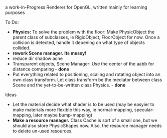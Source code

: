 a work-in-Progress Renderer for OpenGL, written mainly for learning purposes

To Do:
<ul>
<li><b>Physics:</b> To solve the problem with the floor: Make PhysicObject the parent class of subclasses, ie RigidObject, FloorObject for now. Once a collision is detected, handle it depening on what type of objects collided.</li>
<li><b>rework Scene manager. Its messy! </b></li>
<li>reduce dir shadow acne</li>
<li>Transparent objects, Scene Manager: Use the center of the aabb for distance comparing - <b>done</b></li>
<li>Put everything related to positioning, scaling and rotating object into an own class transform. Let class transform be the mediator between class Scene and the yet-to-be-written class Physics. - <b>done</b></li>
</ul>

Ideas
<ul>
<li>Let the material decide what shader is to be used (may be easyier to make materials more flexible this way, ie normal-mapping, specular-mapping, later maybe bump-mapping)</li>
<li><b>Make a resource manager.</b> Class Cache is sort of a small one, but we should also store PhysicShapes now. Also, the
resource manager needs to delete un-used resources. </li>
</ul>

